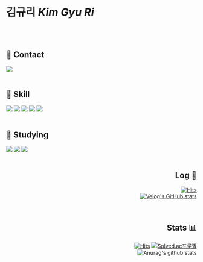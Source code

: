 # 김규리 *Kim Gyu Ri*

<br><br>

## 📩 Contact
<div>
  <a href="mailto:ski3453@kakao.com">
    <img src="https://img.shields.io/badge/KakaoMail-FFCD00?style=plastic-square&logo=gmail&logoColor=white">
  </a>
</div>
<br>

## 🔧 Skill
<div>
  <img src="https://img.shields.io/badge/Java-007396?style=plastic-square&logo=java&logoColor=white">
  <img src="https://img.shields.io/badge/Spring-6DB33F?style=plastic-square&logo=Spring&logoColor=white">
  <img src="https://img.shields.io/badge/MySQL-4479A1?style=plastic-square&logo=mysql&logoColor=white">
  <img src="https://img.shields.io/badge/CSS3-1572B6?style=plastic-square&logo=CSS3&logoColor=white">
  <img src="https://img.shields.io/badge/HTML5-E34F26?style=plastic-square&logo=html5&logoColor=white">
</div>
<br>

## 📝 Studying
<div>
  <img src="https://img.shields.io/badge/Spring Boot-6DB33F?style=plastic-square&logo=Spring Boot&logoColor=white">
  <img src="https://img.shields.io/badge/JavaScript-F7DF1E?style=plastic-square&logo=javascript&logoColor=white">
  <img src="https://img.shields.io/badge/AWS-232F3E?style=plastic-square&logo=amazonaws&logoColor=white">
</div>
<br>

<div align=right>
  
## Log 🐾
  [![Hits](https://hits.seeyoufarm.com/api/count/incr/badge.svg?url=https%3A%2F%2Fvelog.io%2F%40ski3453&count_bg=%2379C83D&title_bg=%23555555&icon=&icon_color=%23E7E7E7&title=My+Velog&edge_flat=false)](https://hits.seeyoufarm.com) <br>
  [![Velog's GitHub stats](https://velog-readme-stats.vercel.app/api?name=ski3453)](https://velog.io/@ski3453)
</div>
<br>

<div align=right>

## Stats 📊
[![Hits](https://hits.seeyoufarm.com/api/count/incr/badge.svg?url=https%3A%2F%2Fgithub.com%2FKimGyuri0526&count_bg=%23A789C8&title_bg=%237933AB&icon=github.svg&icon_color=%23E7E7E7&title=hits&edge_flat=false)](https://hits.seeyoufarm.com)
[![Solved.ac프로필](http://mazassumnida.wtf/api/mini/generate_badge?boj=ski3453)](https://solved.ac/ski3453)
<br>
![Anurag's github stats](https://github-readme-stats.vercel.app/api?username=KimGyuri0526&show_icons=true&theme=graywhite)
</div>
